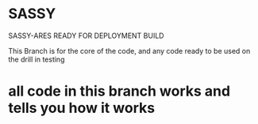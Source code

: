 
# SASSY
SASSY-ARES READY FOR DEPLOYMENT BUILD

This Branch is for the core of the code, and any code ready to be used on the drill in testing 

all code in this branch works and tells you how it works
===============================================================================================
